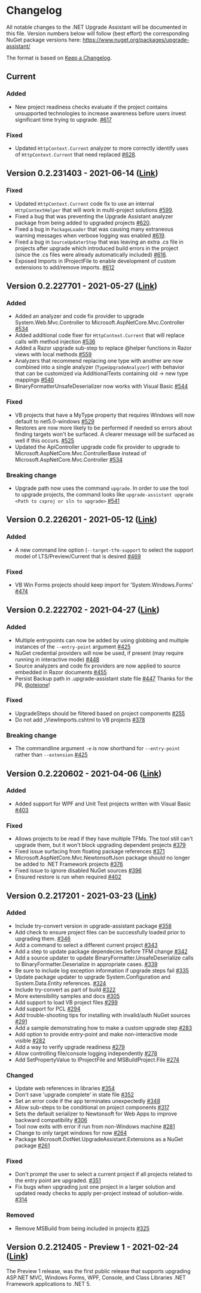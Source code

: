 # Changelog
All notable changes to the .NET Upgrade Assistant will be documented in this file. Version numbers below will follow (best effort) the corresponding NuGet package versions here: https://www.nuget.org/packages/upgrade-assistant/

The format is based on [Keep a Changelog](http://keepachangelog.com/en/1.0.0/).

## Current

### Added
- New project readiness checks evaluate if the project contains unsupported technologies to increase awareness before users invest significant time trying to upgrade. [#617](https://github.com/dotnet/upgrade-assistant/pull/617)

### Fixed
- Updated `HttpContext.Current` analyzer to more correctly identify uses of `HttpContext.Current` that need replaced [#628](https://github.com/dotnet/upgrade-assistant/pull/628).

## Version 0.2.231403 - 2021-06-14 ([Link](https://www.nuget.org/packages/upgrade-assistant/0.2.231403))

### Fixed
- Updated `HttpContext.Current` code fix to use an internal `HttpContextHelper` that will work in multi-project solutions [#599](https://github.com/dotnet/upgrade-assistant/pull/599).
- Fixed a bug that was preventing the Upgrade Assistant analyzer package from being added to upgraded projects [#620](https://github.com/dotnet/upgrade-assistant/pull/620).
- Fixed a bug in `PackageLoader` that was causing many extraneous warning messages when verbose logging was enabled [#619](https://github.com/dotnet/upgrade-assistant/pull/619).
- Fixed a bug in `SourceUpdaterStep` that was leaving an extra .cs file in projects after upgrade which introduced build errors in the project (since the .cs files were already automatically included) [#616](https://github.com/dotnet/upgrade-assistant/pull/616).
- Exposed Imports in IProjectFile to enable development of custom extensions to add/remove imports. [#612](https://github.com/dotnet/upgrade-assistant/issues/612)

## Version 0.2.227701 - 2021-05-27 ([Link](https://www.nuget.org/packages/upgrade-assistant/0.2.227701))

### Added
- Added an analyzer and code fix provider to upgrade System.Web.Mvc.Controller to Microsoft.AspNetCore.Mvc.Controller [#534](https://github.com/dotnet/upgrade-assistant/pull/534)
- Added additional code fixer for `HttpContext.Current` that will replace calls with method injection [#536](https://github.com/dotnet/upgrade-assistant/pull/536)
- Added a Razor upgrade sub-step to replace @helper functions in Razor views with local methods [#559](https://github.com/dotnet/upgrade-assistant/pull/559)
- Analyzers that recommend replacing one type with another are now combined into a single analyzer (`TypeUpgradeAnalyzer`) with behavior that can be customized via AdditionalTexts containing old -> new type mappings [#540](https://github.com/dotnet/upgrade-assistant/pull/540)
- BinaryFormatterUnsafeDeserializer now works with Visual Basic [#544](https://github.com/dotnet/upgrade-assistant/pull/544)

### Fixed
- VB projects that have a MyType property that requires Windows will now default to net5.0-windows [#529](https://github.com/dotnet/upgrade-assistant/pull/529)
- Restores are now more likely to be performed if needed so errors about finding targets won't be surfaced. A clearer message will be surfaced as well if this occurs. [#525](https://github.com/dotnet/upgrade-assistant/pull/525)
- Updated the ApiController upgrade code fix provider to upgrade to Microsoft.AspNetCore.Mvc.ControllerBase instead of Microsoft.AspNetCore.Mvc.Controller [#534](https://github.com/dotnet/upgrade-assistant/pull/534)

### Breaking change
- Upgrade path now uses the command `upgrade`. In order to use the tool to upgrade projects, the command looks like `upgrade-assistant upgrade <Path to csproj or sln to upgrade>` [#541](https://github.com/dotnet/upgrade-assistant/pull/541)

## Version 0.2.226201 - 2021-05-12 ([Link](https://www.nuget.org/packages/upgrade-assistant/0.2.226201))

### Added
- A new command line option (`--target-tfm-support` to select the support model of LTS/Preview/Current that is desired [#469](https://github.com/dotnet/upgrade-assistant/pull/469)

### Fixed
- VB Win Forms projects should keep import for 'System.Windows.Forms' [#474](https://github.com/dotnet/upgrade-assistant/pull/474)

## Version 0.2.222702 - 2021-04-27 ([Link](https://www.nuget.org/packages/upgrade-assistant/0.2.222702))

### Added
- Multiple entrypoints can now be added by using globbing and multiple instances of the `--entry-point` argument [#425](https://github.com/dotnet/upgrade-assistant/pull/425)
- NuGet credential providers will now be used, if present (may require running in interactive mode) [#448](https://github.com/dotnet/upgrade-assistant/pull/448) 
- Source analyzers and code fix providers are now applied to source embedded in Razor documents [#455](https://github.com/dotnet/upgrade-assistant/pull/455)
- Persist Backup path in .upgrade-assistant state file [#447](https://github.com/dotnet/upgrade-assistant/pull/447) Thanks for the PR, [@oteione](https://github.com/oteinone)!

### Fixed
- UpgradeSteps should be filtered based on project components [#255](https://github.com/dotnet/upgrade-assistant/issues/255)
- Do not add _ViewImports.cshtml to VB projects [#378](https://github.com/dotnet/upgrade-assistant/issues/378)

### Breaking change
- The commandline argument `-e` is now shorthand for `--entry-point` rather than `--extension` [#425](https://github.com/dotnet/upgrade-assistant/pull/425) 

## Version 0.2.220602 - 2021-04-06 ([Link](https://www.nuget.org/packages/upgrade-assistant/0.2.220602))
### Added
- Added support for WPF and Unit Test projects written with Visual Basic [#403](https://github.com/dotnet/upgrade-assistant/pull/403)

### Fixed
- Allows projects to be read if they have multiple TFMs. The tool still can't upgrade them, but it won't block upgrading dependent projects [#379](https://github.com/dotnet/upgrade-assistant/issues/379)
- Fixed issue surfacing from floating package references [#371](https://github.com/dotnet/upgrade-assistant/pull/371)
- Microsoft.AspNetCore.Mvc.NewtonsoftJson package should no longer be added to .NET Framework projects [#376](https://github.com/dotnet/upgrade-assistant/issues/376)
- Fixed issue to ignore disabled NuGet sources [#396](https://github.com/dotnet/upgrade-assistant/issues/396)
- Ensured restore is run when required [#402](https://github.com/dotnet/upgrade-assistant/issues/402)

## Version 0.2.217201 - 2021-03-23  ([Link](https://www.nuget.org/packages/upgrade-assistant/0.2.217201))
### Added
- Include try-convert version in upgrade-assistant package [#358](https://github.com/dotnet/upgrade-assistant/issues/358)
- Add check to ensure project files can be successfully loaded prior to upgrading them. [#346](https://github.com/dotnet/upgrade-assistant/issues/346)
- Add a command to select a different current project [#343](https://github.com/dotnet/upgrade-assistant/issues/343)
- Add a step to update package dependecies before TFM change [#342](https://github.com/dotnet/upgrade-assistant/issues/342)
- Add a source updater to update BinaryFormatter.UnsafeDeserialize calls to BinaryFormatter.Deserialize in appropriate cases. [#339](https://github.com/dotnet/upgrade-assistant/issues/339)
- Be sure to include log exception information if upgrade steps fail [#335](https://github.com/dotnet/upgrade-assistant/issues/335)
- Update package updater to upgrade System.Configuration and System.Data.Entity references. [#324](https://github.com/dotnet/upgrade-assistant/issues/324)
- Include try-convert as part of build [#322](https://github.com/dotnet/upgrade-assistant/issues/322)
- More extensibility samples and docs [#305](https://github.com/dotnet/upgrade-assistant/issues/305)
- Add support to load VB project files [#299](https://github.com/dotnet/upgrade-assistant/issues/299)
- Add support for PCL [#294](https://github.com/dotnet/upgrade-assistant/issues/294)
- Add trouble-shooting tips for installing with invalid/auth NuGet sources [#291](https://github.com/dotnet/upgrade-assistant/issues/291)
- Add a sample demonstrating how to make a custom upgrade step [#283](https://github.com/dotnet/upgrade-assistant/issues/283)
- Add option to provide entry-point and make non-interactive mode visible [#282](https://github.com/dotnet/upgrade-assistant/issues/282)
- Add a way to verify upgrade readiness [#279](https://github.com/dotnet/upgrade-assistant/issues/279)
- Allow controlling file/console logging independently [#278](https://github.com/dotnet/upgrade-assistant/issues/278)
- Add SetPropertyValue to IProjectFile and MSBuildProject.File [#274](https://github.com/dotnet/upgrade-assistant/issues/274)

### Changed
- Update web references in libraries [#354](https://github.com/dotnet/upgrade-assistant/issues/354)
- Don't save 'upgrade complete' in state file [#352](https://github.com/dotnet/upgrade-assistant/issues/352)
- Set an error code if the app terminates unexpectedly [#348](https://github.com/dotnet/upgrade-assistant/issues/348)
- Allow sub-steps to be conditional on project components [#317](https://github.com/dotnet/upgrade-assistant/issues/317)
- Sets the default serializer to Newtonsoft for Web Apps to improve backward compatibility [#306](https://github.com/dotnet/upgrade-assistant/issues/306)
- Tool now exits with error if run from non-Windows machine [#281](https://github.com/dotnet/upgrade-assistant/issues/281)
- Change to only target windows for now [#264](https://github.com/dotnet/upgrade-assistant/issues/264)
- Package Microsoft.DotNet.UpgradeAssistant.Extensions as a NuGet package [#261](https://github.com/dotnet/upgrade-assistant/issues/261)

### Fixed
- Don't prompt the user to select a current project if all projects related to the entry point are upgraded. [#351](https://github.com/dotnet/upgrade-assistant/issues/351)
- Fix bugs when upgrading just one project in a larger solution and updated ready checks to apply per-project instead of solution-wide. [#314](https://github.com/dotnet/upgrade-assistant/issues/314)

### Removed
- Remove MSBuild from being included in projects [#325](https://github.com/dotnet/upgrade-assistant/issues/325)


## Version 0.2.212405 - Preview 1 - 2021-02-24  ([Link](https://www.nuget.org/packages/upgrade-assistant/0.2.212405))

The Preview 1 release, was the first public release that supports upgrading ASP.NET MVC, Windows Forms, WPF, Console, and Class Libraries .NET Framework applications to .NET 5.
